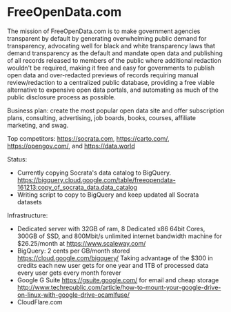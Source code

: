 # FreeOpenData.com

The mission of FreeOpenData.com is to make government agencies transparent by default by generating overwhelming public demand for transparency, advocating well for black and white transparency laws that demand transparency as the default and mandate open data and publishing of all records released to members of the public where additional redaction wouldn't be required, making it free and easy for governments to publish open data and over-redacted previews of records requiring manual review/redaction to a centralized public database, providing a free viable alternative to expensive open data portals, and automating as much of the public disclosure process as possible.

Business plan: create the most popular open data site and offer subscription plans, consulting, advertising, job boards, books, courses, affiliate marketing, and swag.

Top competitors: https://socrata.com, https://carto.com/, https://opengov.com/, and https://data.world

Status:
* Currently copying Socrata's data catalog to BigQuery. https://bigquery.cloud.google.com/table/freeopendata-161213:copy_of_socrata_data.data_catalog
* Writing script to copy to BigQuery and keep updated all Socrata datasets

Infrastructure:
* Dedicated server with 32GB of ram, 8 Dedicated x86 64bit Cores, 300GB of SSD, and 800Mbit/s unlimited internet bandwidth machine for $26.25/month at https://www.scaleway.com/
* BigQuery: 2 cents per GB/month stored https://cloud.google.com/bigquery/ Taking advantage of the $300 in credits each new user gets for one year and 1TB of processed data every user gets every month forever
* Google G Suite https://gsuite.google.com/ for email and cheap storage http://www.techrepublic.com/article/how-to-mount-your-google-drive-on-linux-with-google-drive-ocamlfuse/
* CloudFlare.com

